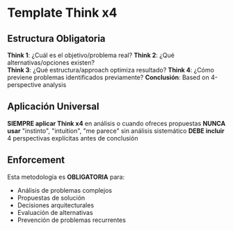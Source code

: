 # Template Think x4

## Estructura Obligatoria

**Think 1**: ¿Cuál es el objetivo/problema real?
**Think 2**: ¿Qué alternativas/opciones existen?  
**Think 3**: ¿Qué estructura/approach optimiza resultado?
**Think 4**: ¿Cómo previene problemas identificados previamente?
**Conclusión**: Based on 4-perspective analysis

## Aplicación Universal

**SIEMPRE aplicar Think x4** en análisis o cuando ofreces propuestas
**NUNCA usar** "instinto", "intuition", "me parece" sin análisis sistemático
**DEBE incluir** 4 perspectivas explícitas antes de conclusión

## Enforcement

Esta metodología es **OBLIGATORIA** para:
- Análisis de problemas complejos
- Propuestas de solución
- Decisiones arquitecturales
- Evaluación de alternativas
- Prevención de problemas recurrentes